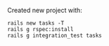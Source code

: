 Created new project with:
    
    rails new tasks -T
    rails g rspec:install
    rails g integration_test tasks
